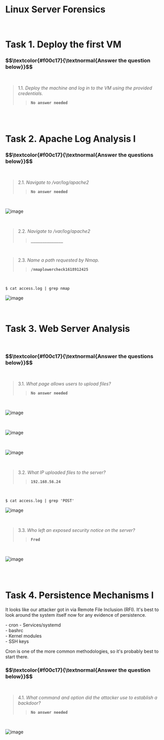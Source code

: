 <h1>Linux Server Forensics</h1>

<br>
<h1>Task 1. Deploy the first VM</h1>

<h3 align="left"> $$\textcolor{#f00c17}{\textnormal{Answer the question below}}$$ </h3>

<br>

> 1.1. <em>Deploy the machine and log in to the VM using the provided credentials.</em><br><a id='1.1'></a>
>> <code><strong>No answer needed</strong></code>

<br>

<br>
<h1>Task 2. Apache Log Analysis I </h1>

<h3 align="left"> $$\textcolor{#f00c17}{\textnormal{Answer the questions below}}$$ </h3>

<br>

> 2.1. <em>Navigate to /var/log/apache2</em><br><a id='2.1'></a>
>> <code><strong>No answer needed</strong></code>

<br>

![image](https://github.com/user-attachments/assets/b1165a89-bda6-4b95-bfcf-73618fabe02b)

<br>


> 2.2. <em>Navigate to /var/log/apache2</em><br><a id='2.2'></a>
>> <code><strong>______________</strong></code>

<br>

> 2.3. <em>Name a path requested by Nmap.</em><br><a id='2.3'></a>
>> <code><strong>/nmaplowercheck1618912425</strong></code>

<br>

<pre><code>$ cat access.log | grep nmap</code></pre>

![image](https://github.com/user-attachments/assets/d51f87d6-7296-4930-a899-95da1aeeb252)



<br>
<h1>Task 3. Web Server Analysis</h1>

<br>

<h3 align="left"> $$\textcolor{#f00c17}{\textnormal{Answer the questions below}}$$ </h3>

<br>

> 3.1. <em>What page allows users to upload files?</em><br><a id='3.1'></a>
>> <code><strong>No answer needed</strong></code>

<br>

![image](https://github.com/user-attachments/assets/aa3f9c3b-c5a7-4766-8db9-63ce4b35c2ed)

<br>

![image](https://github.com/user-attachments/assets/8675fa7f-61d3-4d3f-9085-03683c9a1565)

<br>

![image](https://github.com/user-attachments/assets/28bd18b6-e183-4831-ba41-40ed656d061d)


<br>

> 3.2. <em>What IP uploaded files to the server?</em><br><a id='3.2'></a>
>> <code><strong>192.168.56.24</strong></code>

<br>

<pre><code>$ cat access.log | grep 'POST'</code></pre>

![image](https://github.com/user-attachments/assets/1451a7e4-be76-4400-b2ea-7a64cfb98bad)

<br>

> 3.3. <em>Who left an exposed security notice on the server?</em><br><a id='3.2'></a>
>> <code><strong>Fred</strong></code>

<br>

![image](https://github.com/user-attachments/assets/1a26ca11-aabb-4279-bc3a-f2d67e92057b)

<br>


<br>
<h1>Task 4. Persistence Mechanisms I</h1>
<p>﻿It looks like our attacker got in via Remote File Inclusion (RFI). It's best to look around the system itself now for any evidence of persistence.</p>
- cron<vr></vr>
- Services/systemd<br>
- bashrc<br>
- Kernel modules <br>
- SSH keys<br>

<p>Cron is one of the more common methodologies, so it's probably best to start there.</p>

<h3 align="left"> $$\textcolor{#f00c17}{\textnormal{Answer the question below}}$$ </h3>

<br>

> 4.1. <em>What command and option did the attacker use to establish a backdoor?</em><br><a id='4.1'></a>
>> <code><strong>No answer needed</strong></code>

<br>

![image](https://github.com/user-attachments/assets/71db52e9-b41a-460b-87d1-2c561f68bbaf)














